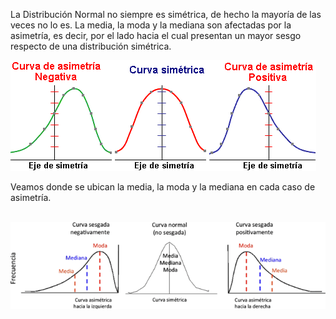 La Distribución Normal no siempre es simétrica, de hecho la mayoría de las veces no lo es. La media, la moda y la mediana son afectadas por la asimetría, es decir, por el lado hacia el cual presentan un mayor sesgo respecto de una distribución simétrica.

<img src="https://raw.githubusercontent.com/dh-mumuki/mumuki-guia-text-estadistica-1-estadistica-descriptiva/master/assets/asimetricas_1541097877336.gif" alt="asimetricas_1541097877336.gif" width="auto" height="auto">

<br>

Veamos donde se ubican la media, la moda y la mediana en cada caso de asimetría.

<br>
<img src="https://raw.githubusercontent.com/dh-mumuki/mumuki-guia-text-estadistica-1-estadistica-descriptiva/master/assets/asimetrica_medidas_1541099279941.gif" alt="asimetrica_medidas_1541099279941.gif" width="auto" height="auto">
